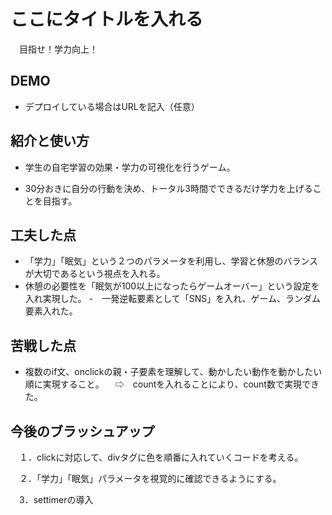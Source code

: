 # ここにタイトルを入れる
　目指せ！学力向上！
## DEMO

  - デプロイしている場合はURLを記入（任意）

## 紹介と使い方

  - 学生の自宅学習の効果・学力の可視化を行うゲーム。

  - 30分おきに自分の行動を決め、トータル3時間でできるだけ学力を上げることを目指す。

## 工夫した点

  - 「学力」「眠気」という２つのパラメータを利用し、学習と休憩のバランスが大切であるという視点を入れる。
  - 休憩の必要性を「眠気が100以上になったらゲームオーバー」という設定を入れ実現した。
  -　一発逆転要素として「SNS」を入れ、ゲーム、ランダム要素入れた。

## 苦戦した点

  - 複数のif文、onclickの親・子要素を理解して、動かしたい動作を動かしたい順に実現すること。
  　⇨　countを入れることにより、count数で実現できた。

## 今後のブラッシュアップ

　１．clickに対応して、divタグに色を順番に入れていくコードを考える。

　２．「学力」「眠気」パラメータを視覚的に確認できるようにする。

　3．settimerの導入

　
  - 